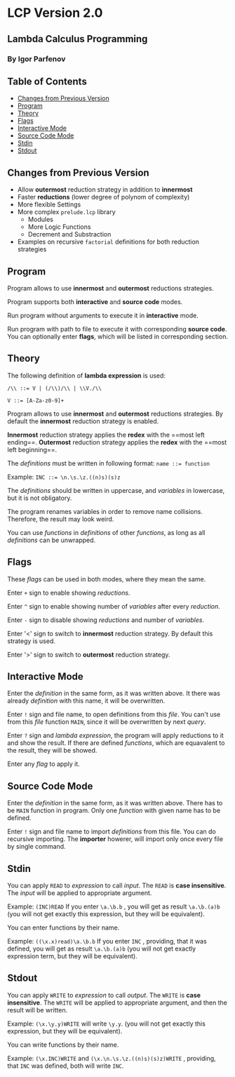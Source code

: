 # LCP Version 2.0
## Lambda Calculus Programming
### By Igor Parfenov

## Table of Contents
* [Changes from Previous Version](#changes-from-previous-version)
* [Program](#program)
* [Theory](#theory)
* [Flags](#flags)
* [Interactive Mode](#interactive-mode)
* [Source Code Mode](#source-code-mode)
* [Stdin](#stdin)
* [Stdout](#stdout)

## Changes from Previous Version

* Allow **outermost** reduction strategy in addition to **innermost**
* Faster **reductions** (lower degree of polynom of complexity)
* More flexible Settings
* More complex `prelude.lcp` library
    * Modules
    * More Logic Functions
    * Decrement and Substraction
* Examples on recursive `factorial` definitions for both reduction strategies

## Program

Program allows to use **innermost** and **outermost** reductions strategies.

Program supports both **interactive** and **source code** modes.

Run program without arguments to execute it in **interactive** mode.

Run program with path to file to execute it with corresponding **source code**. You can optionally enter **flags**, which will be listed in corresponding section.

## Theory

The following definition of **lambda expression** is used:

`/\\ ::= V | (/\\)/\\ | \\V./\\`

`V ::= [A-Za-z0-9]+`

Program allows to use **innermost** and **outermost** reductions strategies.
By default the **innermost** reduction strategy is enabled.

**Innermost** reduction strategy applies the **redex** with the ==most left ending==.
**Outermost** reduction strategy applies the **redex** with the ==most left beginning==.

The *definitions* must be written in following format:
`name ::= function`

Example:
`INC ::= \n.\s.\z.((n)s)(s)z`

The *definitions* should be written in uppercase, and *variables* in lowercase, but it is not obligatory.

The program renames variables in order to remove name collisions. Therefore, the result may look weird.

You can use *functions* in *definitions* of other *functions*, as long as all *definitions* can be unwrapped.

## Flags

These *flags* can be used in both modes, where they mean the same.

Enter `+` sign to enable showing *reductions*.

Enter `^` sign to enable showing number of *variables* after every *reduction*.

Enter `-` sign to disable showing *reductions* and number of *variables*.

Enter '<' sign to switch to **innermost** reduction strategy. By default this strategy is used.

Enter '>' sign to switch to **outermost** reduction strategy.

## Interactive Mode

Enter the *definition* in the same form, as it was written above.
It there was already *definition* with this name, it will be overwritten.

Enter `!` sign and file name, to open definitions from this *file*. You can't use from this *file* function `MAIN`, since it will be overwritten by next *query*.

Enter `?` sign and *lambda expression*, the program will apply reductions to it and show the result. If there are defined *functions*, which are equavalent to the result, they will be showed.

Enter any *flag* to apply it.

## Source Code Mode

Enter the *definition* in the same form, as it was written above.
There has to be `MAIN` function in program.
Only one *function* with given name has to be defined.

Enter `!` sign and file name to import *definitions* from this file. You can do recursive importing. The **importer** howerer, will import only once every file by single command.

## Stdin

You can apply `READ` to *expression* to call *input*. The `READ` is **case insensitive**. The *input* will be applied to appropriate argument.

Example:
`(INC)READ`
If you enter
`\a.\b.b`
, you will get as result
`\a.\b.(a)b`
(you will not get exactly this expression, but they will be equivalent).

You can enter functions by their name.

Example:
`((\x.x)read)\a.\b.b`
If you enter
`INC`
, providing, that it was defined, you will get as result
`\a.\b.(a)b`
(you will not get exactly expression term, but they will be equivalent).

## Stdout

You can apply `WRITE` to *expression* to call *output*. The `WRITE` is **case insensitive**. The `WRITE` will be applied to appropriate argument, and then the result will be written.

Example:
`(\x.\y.y)WRITE`
will write `\y.y`.
(you will not get exactly this expression, but they will be equivalent).

You can write functions by their name.

Example:
`(\x.INC)WRITE`
and
`(\x.\n.\s.\z.((n)s)(s)z)WRITE`
, providing, that `INC` was defined, both will write `INC`.
